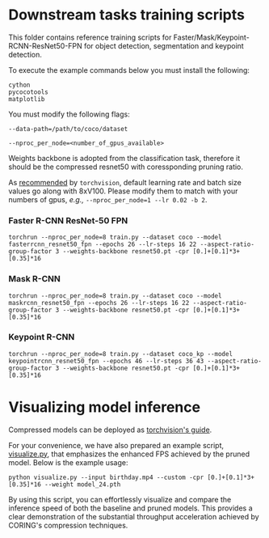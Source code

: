 # Downstream tasks training scripts

This folder contains reference training scripts for Faster/Mask/Keypoint-RCNN-ResNet50-FPN for object detection, segmentation and keypoint detection.

To execute the example commands below you must install the following:

```
cython
pycocotools
matplotlib
```

You must modify the following flags:

`--data-path=/path/to/coco/dataset`

`--nproc_per_node=<number_of_gpus_available>`

Weights backbone is adopted from the classification task, therefore it should be the compressed resnet50 with coressponding pruning ratio.

As [recommended](https://github.com/pytorch/vision/blob/87d54c4e583207e7b003d6b59f1e7f49167f68f1/references/detection/train.py#L85) by `torchvision`, default learning rate and batch size values go along with 8xV100. Please modify them to match with your numbers of gpus, *e.g.,* `--nproc_per_node=1 --lr 0.02 -b 2`.

### Faster R-CNN ResNet-50 FPN
```
torchrun --nproc_per_node=8 train.py --dataset coco --model fasterrcnn_resnet50_fpn --epochs 26 --lr-steps 16 22 --aspect-ratio-group-factor 3 --weights-backbone resnet50.pt -cpr [0.]+[0.1]*3+[0.35]*16
```

### Mask R-CNN
```
torchrun --nproc_per_node=8 train.py --dataset coco --model maskrcnn_resnet50_fpn --epochs 26 --lr-steps 16 22 --aspect-ratio-group-factor 3 --weights-backbone resnet50.pt -cpr [0.]+[0.1]*3+[0.35]*16
```

### Keypoint R-CNN
```
torchrun --nproc_per_node=8 train.py --dataset coco_kp --model keypointrcnn_resnet50_fpn --epochs 46 --lr-steps 36 43 --aspect-ratio-group-factor 3 --weights-backbone resnet50.pt -cpr [0.]+[0.1]*3+[0.35]*16
```


# Visualizing model inference
Compressed models can be deployed as [torchvision's guide](https://pytorch.org/vision/stable/models.html#object-detection-instance-segmentation-and-person-keypoint-detection).

For your convenience, we have also prepared an example script, [visualize.py](./visualize.py), that emphasizes the enhanced FPS achieved by the pruned model. Below is the example usage:

```
python visualize.py --input birthday.mp4 --custom -cpr [0.]+[0.1]*3+[0.35]*16 --weight model_24.pth
```

By using this script, you can effortlessly visualize and compare the inference speed of both the baseline and pruned models. This provides a clear demonstration of the substantial throughput acceleration achieved by CORING's compression techniques.
